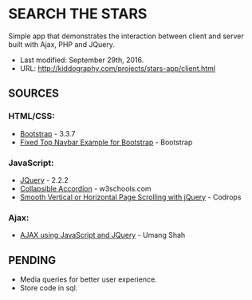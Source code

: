 # SEARCH THE STARS #

Simple app that demonstrates the interaction between client and server built with Ajax, PHP and JQuery.

* Last modified: September 29th, 2016.
* URL: http://kiddography.com/projects/stars-app/client.html


## **SOURCES** ##

### HTML/CSS: ###
* [Bootstrap](http://getbootstrap.com/) - 3.3.7
* [Fixed Top Navbar Example for Bootstrap](https://getbootstrap.com/examples/navbar-fixed-top/) - Bootstrap

### JavaScript: ###
* [JQuery](https://jquery.com/) - 2.2.2
* [Collapsible Accordion](http://www.w3schools.com/howto/howto_js_accordion.asp) - w3schools.com
* [Smooth Vertical or Horizontal Page Scrolling with jQuery](http://tympanus.net/codrops/2010/06/02/smooth-vertical-or-horizontal-page-scrolling-with-jquery/) - Codrops

### Ajax: ###
* [AJAX using JavaScript and JQuery](https://www.udemy.com/learn-ajax-using-javascript-jquery-in-2-hrs-2-projects/learn/v4/t/lecture/4952588?start=105) - Umang Shah

## **PENDING** ##

* Media queries for better user experience.
* Store code in sql.